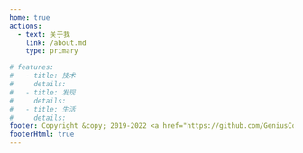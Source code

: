 ```yaml
---
home: true
actions:
  - text: 关于我
    link: /about.md
    type: primary

# features:
#   - title: 技术
#     details:
#   - title: 发现
#     details:
#   - title: 生活
#     details:
footer: Copyright &copy; 2019-2022 <a href="https://github.com/GeniusCorn">GeniusCorn</a> | <a href="https://beian.miit.gov.cn/">粤 ICP 备 20026972 号 - 1</a>
footerHtml: true
---
```

